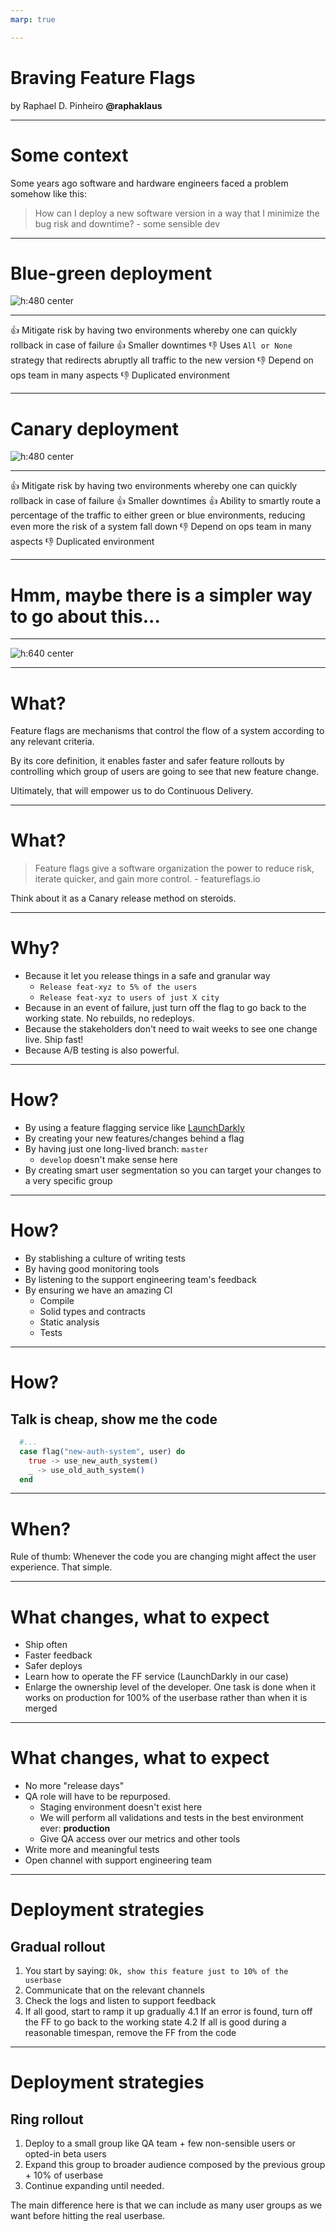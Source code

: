 ```yaml
---
marp: true

---
```

<!-- class: invert -->

# Braving **Feature Flags**

by Raphael D. Pinheiro
**@raphaklaus**

---

# Some context

Some years ago software and hardware engineers faced a problem somehow like this:

> How can I deploy a new software version in a way that I minimize the bug risk and downtime?
    - some sensible dev

---

# Blue-green deployment
<style>
img[alt~="center"] {
  display: block;
  margin: 0 auto;
}
</style>

![h:480 center](bluegreen.png)

---

👍 Mitigate risk by having two environments whereby one can quickly rollback in case of failure
👍 Smaller downtimes
👎 Uses `All or None` strategy that redirects abruptly all traffic to the new version
👎 Depend on ops team in many aspects
👎 Duplicated environment
___

# Canary deployment

![h:480 center](canary.jpg)

---

👍 Mitigate risk by having two environments whereby one can quickly rollback in case of failure
👍 Smaller downtimes
👍 Ability to smartly route a percentage of the traffic to either green or blue environments, reducing even more the risk of a system fall down
👎 Depend on ops team in many aspects
👎 Duplicated environment

---

# Hmm, maybe there is a simpler way to go about this...

---
<style>
img[alt~="center"] {
  display: block;
  margin: 0 auto;
}
</style>

![h:640 center](gif0.gif)

---

# What?

Feature flags are mechanisms that control the flow of a system according to any relevant criteria.

By its core definition, it enables faster and safer feature rollouts by controlling which group of users are going to see that new feature change.

Ultimately, that will empower us to do Continuous Delivery.

---

# What?

> Feature flags give a software organization the power to reduce risk, iterate quicker, and gain more control.
    - featureflags.io

Think about it as a Canary release method on steroids.

---

# Why?

* Because it let you release things in a safe and granular way
  * `Release feat-xyz to 5% of the users`
  * `Release feat-xyz to users of just X city`
* Because in an event of failure, just turn off the flag to go back to the working state. No rebuilds, no redeploys.
* Because the stakeholders don't need to wait weeks to see one change live. Ship fast!
* Because A/B testing is also powerful.

---

# How?

* By using a feature flagging service like [LaunchDarkly](launchdarkly.com)
* By creating your new features/changes behind a flag
* By having just one long-lived branch: `master`
  * `develop` doesn't make sense here
* By creating smart user segmentation so you can target your changes to a very specific group


---

# How?

* By stablishing a culture of writing tests
* By having good monitoring tools
* By listening to the support engineering team's feedback
* By ensuring we have an amazing CI
  * Compile
  * Solid types and contracts
  * Static analysis
  * Tests

---

# How?

## Talk is cheap, show me the code

```elixir
  #...  
  case flag("new-auth-system", user) do
    true -> use_new_auth_system()
    _ -> use_old_auth_system()
  end
```

---

# When?

Rule of thumb: Whenever the code you are changing might affect the user experience. That simple.

---

# What changes, what to expect

* Ship often
* Faster feedback
* Safer deploys
* Learn how to operate the FF service (LaunchDarkly in our case)
* Enlarge the ownership level of the developer. One task is done when it works on production for 100% of the userbase rather than when it is merged

---

# What changes, what to expect

* No more "release days"
* QA role will have to be repurposed.
  * Staging environment doesn't exist here
  * We will perform all validations and tests in the best environment ever: **production**
  * Give QA access over our metrics and other tools
* Write more and meaningful tests
* Open channel with support engineering team

---

# Deployment strategies

## Gradual rollout

1) You start by saying: `Ok, show this feature just to 10% of the userbase`
2) Communicate that on the relevant channels
3) Check the logs and listen to support feedback
4) If all good, start to ramp it up gradually
  4.1 If an error is found, turn off the FF to go back to the working state
  4.2 If all is good during a reasonable timespan, remove the FF from the code

---

# Deployment strategies

## Ring rollout

1) Deploy to a small group like QA team + few non-sensible users or opted-in beta users
2) Expand this group to broader audience composed by the previous group + 10% of userbase
3) Continue expanding until needed.

The main difference here is that we can include as many user groups as we want before hitting the real userbase.

